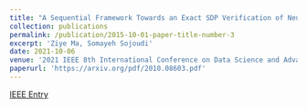 ```yaml
---
title: "A Sequential Framework Towards an Exact SDP Verification of Neural Networks"
collection: publications
permalink: /publication/2015-10-01-paper-title-number-3
excerpt: 'Ziye Ma, Somayeh Sojoudi'
date: 2021-10-06
venue: '2021 IEEE 8th International Conference on Data Science and Advanced Analytics (DSAA)'
paperurl: 'https://arxiv.org/pdf/2010.08603.pdf'
---
```

[IEEE Entry](https://ieeexplore.ieee.org/abstract/document/9564161)